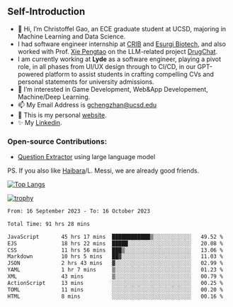 ## Self-Introduction
- 👋 Hi, I’m Christoffel Gao, an ECE graduate student at UCSD, majoring in Machine Learning and Data Science.
- I had software engineer internship at [CRIB](https://www.linkedin.com/company/trycrib/) and [Esurgi Biotech](https://myesurgi.com/), and also worked with Prof. [Xie Pengtao](https://pengtaoxie.github.io/) on the LLM-related project [DrugChat](https://github.com/UCSD-AI4H/drugchat).
- I am currently working at **Lyde** as a software engineer, playing a pivot role, in all phases from UI/UX design through to CI/CD, in our GPT-powered platform to assist students in crafting compelling CVs and personal statements for university admissions.
- 👀 I’m interested in Game Development, Web&App Developement, Machine/Deep Learning.
- 📫 My Email Address is gchengzhan@ucsd.edu
- 🌱 This is my personal [website](https://gaochengzhan.netlify.app/).
- ✨ My [Linkedin](https://www.linkedin.com/in/chengzhan-christoffel-gao/).

### Open-source Contributions:
- [Question Extractor](https://github.com/nestordemeure/question_extractor) using large language model

PS. If you also like [Haibara](https://www.detectiveconanworld.com/wiki/Ai_Haibara)/L. Messi, we are already good friends.

[![Top Langs](https://github-readme-stats.vercel.app/api/top-langs/?username=gaochengzhan&layout=compact&exclude_repo=CNN-based-Image-Recognition-for-AsianGiant-Hornets,Machine-Learning-and-Data-Computing-Tongji,NLP-on-Blogs-during-COVID-19-Pandemic,CSE258-Web-Mining-and-Recommder-System,Stock-Prediction-using-LSTM-Model)](https://github.com/anuraghazra/github-readme-stats)

[![trophy](https://github-profile-trophy.vercel.app/?username=gaochengzhan&theme=flat&row=1&margin-w=12)](https://github.com/ryo-ma/github-profile-trophy)

<!--START_SECTION:waka-->

```txt
From: 16 September 2023 - To: 16 October 2023

Total Time: 91 hrs 28 mins

JavaScript       45 hrs 17 mins  ████████████▒░░░░░░░░░░░░   49.52 %
EJS              18 hrs 22 mins  █████░░░░░░░░░░░░░░░░░░░░   20.08 %
CSS              11 hrs 56 mins  ███▒░░░░░░░░░░░░░░░░░░░░░   13.06 %
Markdown         10 hrs 5 mins   ██▓░░░░░░░░░░░░░░░░░░░░░░   11.03 %
JSON             2 hrs 43 mins   ▓░░░░░░░░░░░░░░░░░░░░░░░░   02.99 %
YAML             1 hr 7 mins     ▒░░░░░░░░░░░░░░░░░░░░░░░░   01.23 %
XML              43 mins         ▒░░░░░░░░░░░░░░░░░░░░░░░░   00.79 %
ActionScript     13 mins         ░░░░░░░░░░░░░░░░░░░░░░░░░   00.25 %
TOML             11 mins         ░░░░░░░░░░░░░░░░░░░░░░░░░   00.20 %
HTML             8 mins          ░░░░░░░░░░░░░░░░░░░░░░░░░   00.16 %
```

<!--END_SECTION:waka-->

<!---
gaochengzhan/gaochengzhan is a ✨ special ✨ repository because its `README.md` (this file) appears on your GitHub profile.
You can click the Preview link to take a look at your changes.
--->
